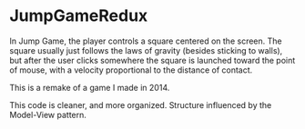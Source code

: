 # JumpGameRedux

In Jump Game, the player controls a square centered on the screen. The square usually just follows the laws of gravity (besides sticking to walls), but after the user clicks somewhere the square is launched toward the point of mouse, with a velocity proportional to the distance of contact.

This is a remake of a game I made in 2014.

This code is cleaner, and more organized. Structure influenced by the Model-View pattern.
